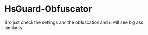# HsGuard-Obfuscator
Bro just check the settings and the obfuscation and u will see big ass similarity
